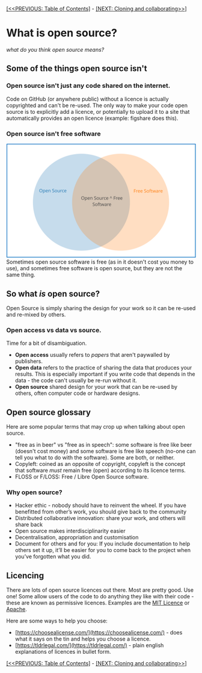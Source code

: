 [[<<PREVIOUS: Table of Contents]](index) -
[[NEXT: Cloning and collaborating>>]](practicalexercises/github/git-02-cloning-and-collaborating)

# What is open source?

  _what do you think open source means?_

## Some of the things open source isn't

### Open source isn't just any code shared on the internet.
Code on GitHub (or anywhere public) without a licence is actually copyrighted and can't be re-used. The only way to make your code open source is to explicitly add a licence, or potentially to upload it to a site that automatically provides an open licence (example: figshare does this).

### Open source isn't free software
![open source and free software overlap but aren't the same](chart.svg)
Sometimes open source software is free (as in it doesn't cost you money to use), and sometimes free software is open source, but they are not the same thing.

## So what _is_ open source?

Open Source is simply sharing the design for your work so it can be re-used and re-mixed by others.

### Open access vs data vs source.

Time for a bit of disambiguation.

- **Open access** usually refers to _papers_ that aren't paywalled by publishers.
- **Open data** refers to the practice of sharing the data that produces your results. This is especially important if you write code that depends in the data - the code can't usually be re-run without it.
- **Open source** shared design for your work that can be re-used by others, often computer code or hardware designs.

## Open source glossary

Here are some popular terms that may crop up when talking about open source.

- "free as in beer" vs "free as in speech": some software is free like beer (doesn't cost money) and some software is free like speech (no-one can tell you what to do with the software).  Some are both, or neither.
- Copyleft: coined as an opposite of copyright, copyleft is the concept that software _must_ remain free (open) according to its licence terms.
- FLOSS or F/LOSS: Free / Libre Open Source software.

### Why open source?
- Hacker ethic - nobody should have to reinvent the wheel. If you have benefitted from other’s work, you should give back to the community
- Distributed collaborative innovation: share your work, and others will share back
- Open source makes interdisciplinarity easier
- Decentralisation, appropriation and customisation
- Document for others and for you: If you include documentation to help others set it up, it’ll be easier for you to come back to the project when you’ve forgotten what you did.

## Licencing

There are lots of open source licences out there. Most are pretty good. Use one!
Some allow users of the code to do anything they like with their code - these are known as permissive licences. Examples are the [MIT Licence](https://tldrlegal.com/license/mit-license) or [Apache](https://tldrlegal.com/license/apache-license-2.0-(apache-2.0)).

Here are some ways to help you choose:

- [https://choosealicense.com/](https://choosealicense.com/) - does what it says on the tin and helps you choose a licence.
- [https://tldrlegal.com/](https://tldrlegal.com/) - plain english explanations of licences in bullet form.

[[<<PREVIOUS: Table of Contents]](index) -
[[NEXT: Cloning and collaborating>>]](practicalexercises/github/git-02-cloning-and-collaborating)
